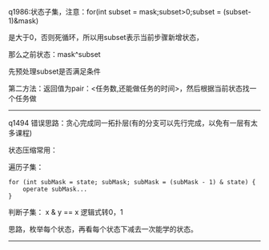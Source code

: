 q1986:状态子集，注意：for(int subset = mask;subset>0;subset = (subset-1)&mask)

是大于0，否则死循环，所以用subset表示当前步骤新增状态，

那么之前状态：mask^subset

先预处理subset是否满足条件

第二方法：返回值为pair：<任务数,还能做任务的时间>，然后根据当前状态找一个任务做
***
q1494 错误思路：贪心完成同一拓扑层(有的分支可以先行完成，以免有一层有太多课程)

状态压缩常用：

遍历子集：
```
for (int subMask = state; subMask; subMask = (subMask - 1) & state) {
    operate subMask...
}
```
判断子集：
x & y == x
逻辑式转0，1

思路，枚举每个状态，再看每个状态下减去一次能学的状态。
***




